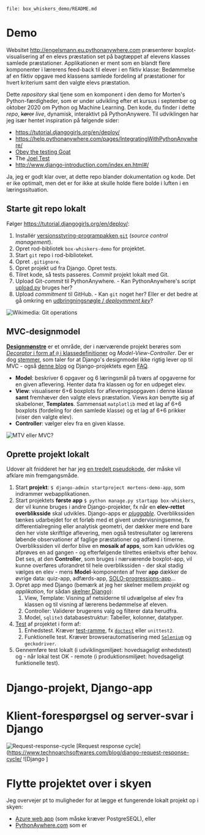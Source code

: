 `file: box_whiskers_demo/README.md`
# Demo
Websitet <http://engelsmann.eu.pythonanywhere.com>
præsenterer boxplot-visualisering af en elevs præstation set
på bagtæppet af elevens klasses samlede præstationer.
Applikationen er ment som en blandt flere komponenter i lærerens feed-back
til elever i en fiktiv klasse:
Bedømmelse af en fiktiv opgave med klassens samlede fordeling 
af præstationer for hvert kriterium samt den valgte elevs præstation.

Dette *repository* skal tjene som en komponent i den demo for Morten's Python-færdigheder,
som er under udvikling efter et kursus i september og oktober 2020 om Python og Machine Learning.
Den kode, du finder i dette *repo*, ~~kører~~ *live*, dynamisk, interaktivt 
på PythonAnywere.
Til udviklingen har jeg især hentet inspiration på følgende sider:

- https://tutorial.djangogirls.org/en/deploy/
- https://help.pythonanywhere.com/pages/IntegratingWithPythonAnywhere/
- [Obey the testing Goat](http://www.obeythetestinggoat.com/book/part1.harry.html)
- The [Joel Test](https://www.joelonsoftware.com/2000/08/09/the-joel-test-12-steps-to-better-code/)
- http://www.django-introduction.com/index.en.html#/

Ja, jeg er godt klar over, at dette repo blander dokumentation og kode.
Det er ike optimalt, men det er for ikke at skulle holde flere bolde i luften
i en læringssituation.

## Starte git repo lokalt
Følger <https://tutorial.djangogirls.org/en/deploy/>:
1. Installér 
   [versionsstyring-programpakken `git`](https://git-scm.com/)
   (*source control management*).
1. Opret rod-bibliotek `box-whiskers-demo` for projektet.
1. Start `git` repo i rod-biblioteket.
1. Opret `.gitignore`.
1. Opret projekt ud fra Django.  Opret tests. 
1. Tilret kode, så tests passeres. *Commit* projekt lokalt med Git.
1. Upload Git-*commit* til PythonAnywhere. - Kan PythonAnywhere's script 
   [upload.py](https://github.com/pythonanywhere/upload-website/blob/master/upload.py)
   bruges her?
1. Upload *commitment* til GitHub. - Kan `git` noget her?
   Eller er det bedre at gå omkring en
   [udbringningsnøgle / *deploymment key*](https://docs.github.com/en/free-pro-team@latest/developers/overview/managing-deploy-keys#deploy-keys)?

![Wikimedia: Git operations](https://upload.wikimedia.org/wikipedia/commons/thumb/d/d8/Git_operations.svg/500px-Git_operations.svg.png "Wikimedia: Git operations")

## MVC-designmodel
[**Designmønstre**](https://en.wikipedia.org/wiki/Software_design_pattern)
er et område, der i nærværende projekt berøres som 
[*Decorator* i form af `@` i klassedefinitioner](https://realpython.com/primer-on-python-decorators/)
og *Model-View-Controller*.
Der er dog [stemmer](https://djangobook.com/mdj2-django-structure/),
som taler for at Django's designmodel ikke rigtig lever op til MVC - også
[denne blog](https://medium.com/shecodeafrica/understanding-the-mvc-pattern-in-django-edda05b9f43f)
og Django-projektets egen
[FAQ](https://docs.djangoproject.com/en/3.1/faq/general/#django-appears-to-be-a-mvc-framework-but-you-call-the-controller-the-view-and-the-view-the-template-how-come-you-don-t-use-the-standard-names).
- **Model**: beskriver 6 opgaver og 6 læringsmål på tværs af
  opgaverne for en given aflevering.
  Henter data fra klassen og for en udpeget elev.
- **View**: visualiserer 6+6 boxplots for afleveringsopgaven 
  i denne klasse **samt** fremhæver den valgte elevs præstation.
  Views *kan* benytte sig af skabeloner, **Templates**.
  Sammensat `matplotlib` med et lag af 6+6 boxplots (fordeling for den samlede klasse)
  og et lag af 6+6 prikker (viser den valgte elev).
- **Controller**: vælger elev fra en given klasse.

![MTV eller MVC?](https://miro.medium.com/max/500/1*pHlF3KufWwX7svv4Mv4Frg.jpeg "https://medium.com/shecodeafrica/understanding-the-mvc-pattern-in-django")

## Oprette projekt lokalt
Udover alt fnidderet her har jeg
[en tredelt pseudokode](box_whiskers_demo/pseudocode/step1.md),
der måske vil afklare min fremgangsmåde.

1. Start **projekt**: `$ django-admin startproject mortens-demo-app`, 
   som indrammer webapplikationen.
1. Start projektets **første app** `$ python manage.py startapp box-whiskers`, 
   der vil kunne bruges i andre Django-projekter, 
   fx når en **elev-rettet overbliksside** skal udvikles.
   Django-apps er 
   [*pluggable*](https://docs.djangoproject.com/en/3.1/intro/tutorial01/#creating-the-polls-app).
   Overblikssiden tænkes udarbejdet for et forløb med et givent undervisningsemne,
   fx differentialregning eller analytisk geometri,
   der dækker mere end bare den her viste skriftlige aflevering,
   men også testresultater og lærerens løbende observationer af
   faglige præstationer og adfærd i timerne.
   Overblikssiden vil derfor blive en **mosaik af apps**,
   som kan udvikles og afprøves en ad gangen - og efterfølgende
   tilrettes enkeltvis efter behov.
   Det ses, at den **Controller**, som bruges i nærværende boxplot-app, 
   vil kunne overføres uforandret til hele overblikssiden - der skal stadig vælges en elev -
   mens **Model**-komponenten af hver **app** dækker de øvrige data: quiz-app, adfærds-app, 
   [SOLO-progressions-app](https://trello.com/b/gJnFeRt6/solo-i-forl%C3%B8b)...
1. Opret app med Django (bemærk at jeg her skelner 
   mellem *projekt* og *applikation*, for sådan 
   [skelner Django](https://docs.djangoproject.com/en/3.0/ref/applications/#projects-and-applications)):
   1. View, Template: Visning af netsiderne til udvælgelse af elev fra klassen og 
      til visning af lærerens bedømmelse af eleven.
   1. Controller: Validerer brugerens valg og filterer data herudfra.
   1. Model, `sqlite3` databasestruktur: Tabeller, kolonner, datatyper.
1. [Test](https://wiki.python.org/moin/PythonTestingToolsTaxonomy)
   af projektet i form af:
   1. Enhedstest. Kræver [test-ramme](https://realpython.com/python-testing/), fx 
      [`doctest`](https://docs.python.org/3/library/doctest.html)
      eller `unittest2`.
   1. Funktionelle test. 
      Kræver browserautomatisering med 
     [`Selenium`](http://www.testingit.dk/testautomatisering/selenium/) 
     og `geckodriver`.
1. Gennemføre test lokalt (i udviklingsmiljøet: hovedsageligt enhedstest) 
   og - når lokal test OK - remote 
   (i produktionsmiljøet: hovedsageligt funktionelle test). 

# Django-projekt, Django-app
# Klient-forespørgsel og server-svar i Django
![Request-response-cycle](https://tas-dp-prod-media.s3.amazonaws.com/blog/reqresp.jpg)
[Request response cycle](https://www.technoarchsoftwares.com/blog/django-request-response-cycle/
![Django ]
# Flytte projektet over i skyen
Jeg overvejer pt to muligheder for at lægge et fungerende lokalt projekt
op i skyen:
- [Azure web app](https://docs.microsoft.com/da-dk/azure/app-service/tutorial-python-postgresql-app?tabs=bash%2Cclone)
  (som måske kræver PostgreSEQL), eller
- [PythonAywhere.com](PythonAywhere.com)
  som er 